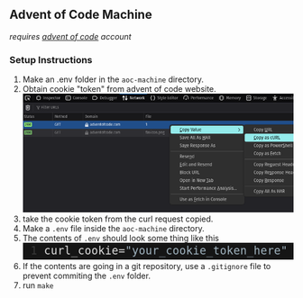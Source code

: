 ## Advent of Code Machine

*requires [advent of code](https://adventofcode.com/) account*

### Setup Instructions

1. Make an .env folder in the `aoc-machine` directory.
2. Obtain cookie "token" from advent of code website.
![get curl value](https://github.com/timmPrice/advent-of-code/blob/main/aoc-machine/images/inspect-3.png)
3. take the cookie token from the curl request copied.
4. Make a `.env` file inside the `aoc-machine` directory.
5. The contents of `.env` should look some thing like this
![cookie token](https://github.com/timmPrice/advent-of-code/blob/main/aoc-machine/images/token.png) 
6. If the contents are going in a git repository, use a `.gitignore` file to prevent commiting the `.env` folder. 
7. run `make`
